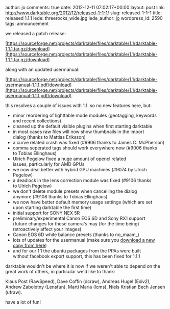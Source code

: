 author: jo
comments: true
date: 2012-12-11 07:02:17+00:00
layout: post
link: http://www.darktable.org/2012/12/released-1-1-1/
slug: released-1-1-1
title: released 1.1.1
lede: threerocks_wide.jpg
lede_author: <a href="https://jo.dreggn.org/home/">jo</a>
wordpress_id: 2590
tags: announcement

we released a patch release:

[https://sourceforge.net/projects/darktable/files/darktable/1.1/darktable-1.1.1.tar.gz/download](https://sourceforge.net/projects/darktable/files/darktable/1.1/darktable-1.1.1.tar.gz/download)

along with an updated usermanual:

[https://sourceforge.net/projects/darktable/files/darktable/1.1/darktable-usermanual-1.1.1.pdf/download](https://sourceforge.net/projects/darktable/files/darktable/1.1/darktable-usermanual-1.1.1.pdf/download)

this resolves a couple of issues with 1.1. so no new features here, but:

* minor reordering of lighttable mode modules (geotagging, keywords and recent collections)
* cleaned up the default visible plugins when first starting darktable
* in most cases raw files will now show thumbnails in the import dialog (thanks to Mattias Eriksson)
* a curve related crash was fixed (#9906 thanks to James C. McPherson)
* comma seperated tags should work everywhere now (#9006 thanks to Tobias Ellinghaus)
* Ulrich Pegelow fixed a huge amount of opencl related issues, particularly for AMD GPUs
* we now deal better with hybrid GPU machines (#9074 by Ulrich Pegelow)
* a deadlock in the lens correction module was fixed (#9106 thanks to Ulrich Pegelow)
* we don't delete module presets when cancelling the dialog anymore (#9108 thanks to Tobias Ellinghaus)
* we now have better default memory usage settings (which are set upon starting darktable the first time)
* initial support for SONY NEX 5R
* preliminary/experimental Canon EOS 6D and Sony RX1 support (future changes for these camera's may (for the time being) retroactively affect your images)
* Canon EOS 6D white balance presets (thanks to no_maam_)
* lots of updates for the usermanual (make sure you [download a new copy from here](https://sourceforge.net/projects/darktable/files/darktable/1.1/darktable-usermanual-1.1.1.pdf/download))
* and for our 1.1 the ubuntu packages from the PPAs were built without facebook export support, this has been fixed for 1.1.1

darktable wouldn't be where it is now if we weren't able to depend on
the great work of others, in particular we'd like to thank:

Klaus Post (RawSpeed), Dave Coffin (dcraw), Andreas Hugel (Exiv2),
Andrew Zabolotny (Lensfun), Marti Maria (lcms), Niels Kristian Bech Jensen (ufraw).

have a lot of fun!
